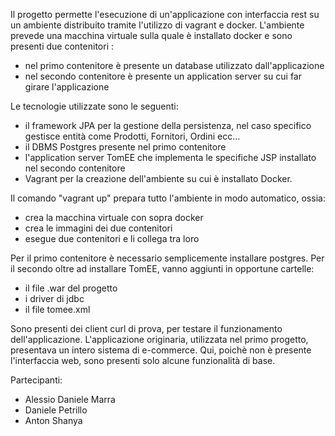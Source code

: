 Il progetto permette l'esecuzione di un'applicazione con interfaccia rest su un ambiente distribuito tramite l'utilizzo di vagrant e docker.
L'ambiente prevede una macchina virtuale sulla quale è installato docker e sono presenti due contenitori :
- nel primo contenitore è presente un database utilizzato dall'applicazione
- nel secondo contenitore è presente un application server su cui far girare l'applicazione

Le tecnologie utilizzate sono le seguenti:
- il framework JPA per la gestione della persistenza, nel caso specifico gestisce entità come Prodotti, Fornitori, Ordini ecc...
- il DBMS Postgres presente nel primo contenitore
- l'application server TomEE che implementa le specifiche JSP installato nel secondo contenitore
- Vagrant per la creazione dell'ambiente su cui è installato Docker.

Il comando "vagrant up" prepara tutto l'ambiente in modo automatico, ossia:
- crea la macchina virtuale con sopra docker
- crea le immagini dei due contenitori
- esegue due contenitori e li collega tra loro

Per il primo contenitore è necessario semplicemente installare postgres. Per il secondo oltre ad installare TomEE, vanno aggiunti in opportune cartelle:
- il file .war del progetto
- i driver di jdbc
- il file tomee.xml

Sono presenti dei client curl di prova, per testare il funzionamento dell'applicazione.
L'applicazione originaria, utilizzata nel primo progetto, presentava un intero sistema di e-commerce. Qui, poichè non è presente l'interfaccia web, sono presenti solo alcune funzionalità di base.


Partecipanti:
- Alessio Daniele Marra
- Daniele Petrillo
- Anton Shanya
